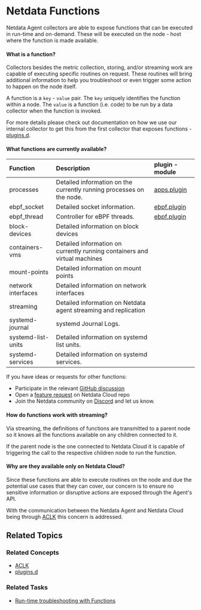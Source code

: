 <!--
title: "Netdata Functions"
sidebar_label: "Netdata Functions"
custom_edit_url: "https://github.com/netdata/netdata/blob/master/docs/cloud/netdata-functions.md"
sidebar_position: "2800"
learn_status: "Published"
learn_topic_type: "Concepts"
learn_rel_path: "Concepts"
learn_docs_purpose: "Present the Netdata Functions what these are and why they should be used."
-->

# Netdata Functions

Netdata Agent collectors are able to expose functions that can be executed in run-time and on-demand. These will be
executed on the node - host where the function is made
available.

#### What is a function?

Collectors besides the metric collection, storing, and/or streaming work are capable of executing specific routines on
request. These routines will bring additional information
to help you troubleshoot or even trigger some action to happen on the node itself.

A function is a  `key`  -  `value`  pair. The  `key`  uniquely identifies the function within a node. The  `value`  is a
function (i.e. code) to be run by a data collector when
the function is invoked.

For more details please check out documentation on how we use our internal collector to get this from the first collector that exposes
functions - [plugins.d](https://github.com/netdata/netdata/blob/master/collectors/plugins.d/README.md#function).

#### What functions are currently available?

| Function | Description | plugin - module |
| :-- | :-- | :-- |
| processes | Detailed information on the currently running processes on the node. | [apps.plugin](https://github.com/netdata/netdata/blob/master/collectors/apps.plugin/README.md) |\
| ebpf_socket | Detailed socket information. | [ebpf.plugin](https://github.com/netdata/netdata/blob/master/collectors/ebpf.plugin/README.md#ebpf_thread) |
| ebpf_thread | Controller for eBPF threads. | [ebpf.plugin](https://github.com/netdata/netdata/blob/master/collectors/ebpf.plugin/README.md#ebpf_socket) |
| block-devices | Detailed information on block devices | |
| containers-vms | Detailed information on currently running containers and virtual machines | |
| mount-points | Detailed information on mount points | |
| network interfaces | Detailed information on network interfaces | |
| streaming | Detailed information on Netdata agent streaming and replication | |
| systemd-journal | systemd Journal Logs. | |
| systemd-list-units | Detailed information on systemd list units. | |
| systemd-services | Detailed information on systemd services. | | 

If you have ideas or requests for other functions:
* Participate in the relevant [GitHub discussion](https://github.com/netdata/netdata/discussions/14412)
* Open a [feature request](https://github.com/netdata/netdata-cloud/issues/new?assignees=&labels=feature+request%2Cneeds+triage&template=FEAT_REQUEST.yml&title=%5BFeat%5D%3A+) on Netdata Cloud repo
* Join the Netdata community on [Discord](https://discord.com/invite/mPZ6WZKKG2) and let us know.

#### How do functions work with streaming?

Via streaming, the definitions of functions are transmitted to a parent node so it knows all the functions available on
any children connected to it.

If the parent node is the one connected to Netdata Cloud it is capable of triggering the call to the respective children
node to run the function.

#### Why are they available only on Netdata Cloud?

Since these functions are able to execute routines on the node and due the potential use cases that they can cover, our
concern is to ensure no sensitive
information or disruptive actions are exposed through the Agent's API.

With the communication between the Netdata Agent and Netdata Cloud being
through [ACLK](https://github.com/netdata/netdata/blob/master/aclk/README.md) this
concern is addressed.

## Related Topics

### **Related Concepts**

- [ACLK](https://github.com/netdata/netdata/blob/master/aclk/README.md)
- [plugins.d](https://github.com/netdata/netdata/blob/master/collectors/plugins.d/README.md)

### Related Tasks

- [Run-time troubleshooting with Functions](https://github.com/netdata/netdata/blob/master/docs/cloud/runtime-troubleshooting-with-functions.md)
